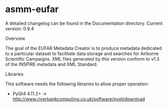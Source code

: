 # asmm-eufar

A detailed changelog can be found in the Documentation directory.
Current version: 0.9.4

Overview

The goal of the EUFAR Metadata Creator is to produce metadata dedicated to a particular dataset to facilitate data storage and searches for Airborne Scientific Campaigns. XML files generated by this version conform to v1.3 of the INSPIRE metadata and XML Standard.


Libraries

This software needs the following libraries to allow proper operation:
  - PyQt4 4.11.2+ -> http://www.riverbankcomputing.co.uk/software/pyqt/download